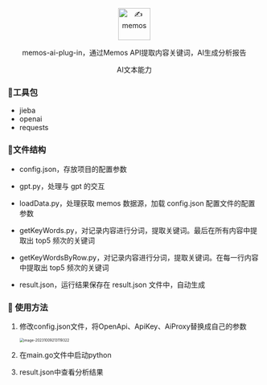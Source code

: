 <p align="center"><a href="https://usememos.com"><img height="64px" src="https://raw.githubusercontent.com/BarryYangi/MemosGallery/master/public/logo-full.webp" alt="✍️ memos" /></a></p>

<p align="center">memos-ai-plug-in，通过Memos API提取内容关键词，AI生成分析报告</p>
<p align="center">AI文本能力</p>

### 🔧工具包

- jieba
- openai
- requests

### 📃文件结构

- config.json，存放项目的配置参数

- gpt.py，处理与 gpt 的交互

- loadData.py，处理获取 memos 数据源，加载 config.json 配置文件的配置参数

- getKeyWords.py，对记录内容进行分词，提取关键词。最后在所有内容中提取出 top5 频次的关键词

- getKeyWordsByRow.py，对记录内容进行分词，提取关键词。在每一行内容中提取出 top5 频次的关键词

- result.json，运行结果保存在 result.json 文件中，自动生成

### :rocket: 使用方法

1. 修改config.json文件，将OpenApi、ApiKey、AiProxy替换成自己的参数

   <img src="/Users/liangyuliang/Library/Application Support/typora-user-images/image-20231009213119322.png" alt="image-20231009213119322" style="zoom:50%;" />

2. 在main.go文件中启动python

3. result.json中查看分析结果

